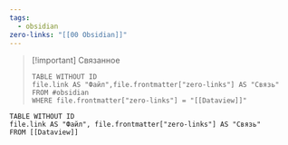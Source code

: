 ```yaml
---
tags:
  - obsidian
zero-links: "[[00 Obsidian]]"
---
```


>[!important] Связанное
>```dataview
>TABLE WITHOUT ID
>file.link AS "Файл",file.frontmatter["zero-links"] AS "Связь" 
>FROM #obsidian
>WHERE file.frontmatter["zero-links"] = "[[Dataview]]"
>```


```dataview
TABLE WITHOUT ID
file.link AS "Файл", file.frontmatter["zero-links"] AS "Связь"
FROM [[Dataview]]
```